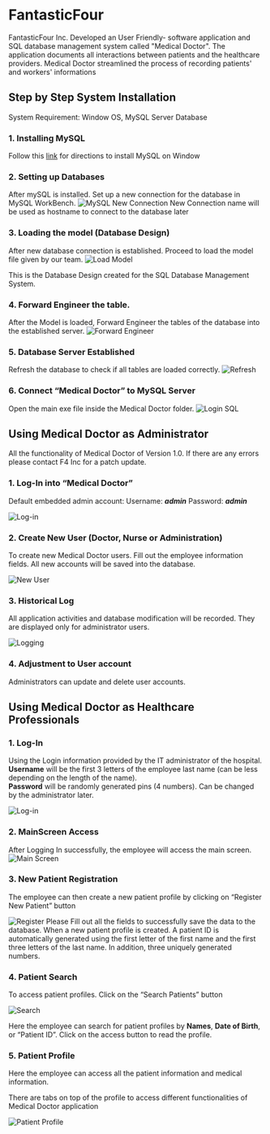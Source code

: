 # FantasticFour
FantasticFour Inc. Developed an User Friendly- software application and SQL database management system called "Medical Doctor". The application documents all interactions between patients and the healthcare providers. Medical Doctor streamlined the process of recording patients' and workers' informations

## Step by Step System Installation
System Requirement: Window OS, MySQL Server Database

### 1. Installing MySQL
Follow this [link](https://dev.mysql.com/doc/refman/8.0/en/windows-installation.html) for directions to install MySQL on Window

### 2. Setting up Databases
After mySQL is installed. Set up a new connection for the database in MySQL WorkBench.
![MySQL New Connection](https://github.com/congnguyen53/FantasticFour/blob/master/MDPic/newconnection.png)
New Connection name will be used as hostname to connect to the database later

### 3. Loading the model (Database Design)
After new database connection is established. Proceed to load the model file given by our team.
![Load Model](https://github.com/congnguyen53/FantasticFour/blob/master/MDPic/loadmodel.png)

This is the Database Design created for the SQL Database Management System.

### 4. Forward Engineer the table.
After the Model is loaded, Forward Engineer the tables of the database into the established server.
![Forward Engineer](https://github.com/congnguyen53/FantasticFour/blob/master/MDPic/forward%20engineer.png)

### 5. Database Server Established
Refresh the database to check if all tables are loaded correctly.
![Refresh](https://github.com/congnguyen53/FantasticFour/blob/master/MDPic/refresh.png)

### 6. Connect “Medical Doctor” to MySQL Server
Open the main exe file inside the Medical Doctor folder.
![Login SQL](https://github.com/congnguyen53/FantasticFour/blob/master/MDPic/SQLlogin.png)


## Using Medical Doctor as Administrator
All the functionality of Medical Doctor of Version 1.0. If there are any errors please contact F4 Inc for a patch update.

### 1. Log-In into “Medical Doctor”
Default embedded admin account:
Username: __*admin*__
Password: __*admin*__

![Log-in](https://github.com/congnguyen53/FantasticFour/blob/master/MDPic/Login-Screen.JPG)

### 2. Create New User (Doctor, Nurse or Administration)
To create new Medical Doctor users. Fill out the employee information fields. All new accounts will be saved into the database. 

![New User](https://github.com/congnguyen53/FantasticFour/blob/master/MDPic/NewUserCreated.JPG)

### 3. Historical Log
All application activities and database modification will be recorded. They are displayed only for administrator users.

![Logging](https://github.com/congnguyen53/FantasticFour/blob/master/MDPic/historylog.JPG)

### 4. Adjustment to User account
Administrators can update and delete user accounts.

## Using Medical Doctor as Healthcare Professionals

### 1. Log-In
Using the Login information provided by the IT administrator of the hospital. <br />
 **Username** will be the first 3 letters of the employee last name (can be less depending on the length of the name). <br />
**Password** will be randomly generated pins (4 numbers). Can be changed by the administrator later.

![Log-in](https://github.com/congnguyen53/FantasticFour/blob/master/MDPic/Login-Screen.JPG)

### 2. MainScreen Access

After Logging In successfully, the employee will access the main screen.
![Main Screen](https://github.com/congnguyen53/FantasticFour/blob/master/MDPic/MainScreen.JPG)

### 3. New Patient Registration
The employee can then create a new patient profile by clicking on “Register New Patient” button

![Register](https://github.com/congnguyen53/FantasticFour/blob/master/MDPic/NewPatient.JPG)
Please Fill out all the fields to successfully save the data to the database. When a new patient profile is created. A patient ID is automatically generated using the first letter of the first name and the first three letters of the last name. In addition, three uniquely generated numbers.

### 4. Patient Search

To access patient profiles. Click on the “Search Patients” button

![Search](https://github.com/congnguyen53/FantasticFour/blob/master/MDPic/Search.JPG)

Here the employee can search for patient profiles by **Names**, **Date of Birth**, or “Patient ID”. Click on the access button to read the profile.

### 5. Patient Profile

Here the employee can access all the patient information and medical information.

There are tabs on top of the profile to access different functionalities of Medical Doctor application

![Patient Profile](https://github.com/congnguyen53/FantasticFour/blob/master/MDPic/PatientProfile.JPG)






